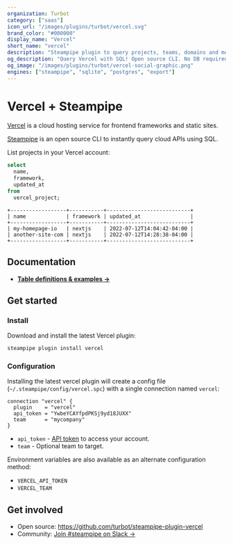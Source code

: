 ```yaml
---
organization: Turbot
category: ["saas"]
icon_url: "/images/plugins/turbot/vercel.svg"
brand_color: "#000000"
display_name: "Vercel"
short_name: "vercel"
description: "Steampipe plugin to query projects, teams, domains and more from Vercel."
og_description: "Query Vercel with SQL! Open source CLI. No DB required."
og_image: "/images/plugins/turbot/vercel-social-graphic.png"
engines: ["steampipe", "sqlite", "postgres", "export"]
---
```


# Vercel + Steampipe

[Vercel](https://vercel.com) is a cloud hosting service for frontend frameworks and static sites.

[Steampipe](https://steampipe.io) is an open source CLI to instantly query cloud APIs using SQL.

List projects in your Vercel account:

```sql
select
  name,
  framework,
  updated_at
from
  vercel_project;
```

```
+------------------+-----------+---------------------------+
| name             | framework | updated_at                |
+------------------+-----------+---------------------------+
| my-homepage-io   | nextjs    | 2022-07-12T14:04:42-04:00 |
| another-site-com | nextjs    | 2022-07-12T14:28:38-04:00 |
+------------------+-----------+---------------------------+
```

## Documentation

- **[Table definitions & examples →](/plugins/turbot/vercel/tables)**

## Get started

### Install

Download and install the latest Vercel plugin:

```bash
steampipe plugin install vercel
```

### Configuration

Installing the latest vercel plugin will create a config file (`~/.steampipe/config/vercel.spc`) with a single connection named `vercel`:

```hcl
connection "vercel" {
  plugin    = "vercel"
  api_token = "YwbeYCAYfpdPKSj9yd18JUXX"
  team      = "mycompany"
}
```

- `api_token` - [API token](https://vercel.com/support/articles/how-do-i-use-a-vercel-api-access-token) to access your account.
- `team` - Optional team to target.

Environment variables are also available as an alternate configuration method:
* `VERCEL_API_TOKEN`
* `VERCEL_TEAM`

## Get involved

- Open source: https://github.com/turbot/steampipe-plugin-vercel
- Community: [Join #steampipe on Slack →](https://turbot.com/community/join)
